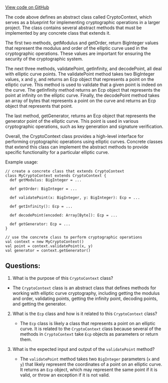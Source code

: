 [View code on GitHub](sigmastate-interpreterhttps://github.com/ScorexFoundation/sigmastate-interpreter/interpreter/shared/src/main/scala/sigmastate/crypto/CryptoContext.scala)

The code above defines an abstract class called CryptoContext, which serves as a blueprint for implementing cryptographic operations in a larger project. The class contains several abstract methods that must be implemented by any concrete class that extends it. 

The first two methods, getModulus and getOrder, return BigInteger values that represent the modulus and order of the elliptic curve used in the cryptographic operations. These values are important for ensuring the security of the cryptographic system. 

The next three methods, validatePoint, getInfinity, and decodePoint, all deal with elliptic curve points. The validatePoint method takes two BigInteger values, x and y, and returns an Ecp object that represents a point on the elliptic curve. This method is used to validate that a given point is indeed on the curve. The getInfinity method returns an Ecp object that represents the point at infinity on the elliptic curve. Finally, the decodePoint method takes an array of bytes that represents a point on the curve and returns an Ecp object that represents that point. 

The last method, getGenerator, returns an Ecp object that represents the generator point of the elliptic curve. This point is used in various cryptographic operations, such as key generation and signature verification. 

Overall, the CryptoContext class provides a high-level interface for performing cryptographic operations using elliptic curves. Concrete classes that extend this class can implement the abstract methods to provide specific functionality for a particular elliptic curve. 

Example usage:

```
// create a concrete class that extends CryptoContext
class MyCryptoContext extends CryptoContext {
  def getModulus: BigInteger = ...

  def getOrder: BigInteger = ...

  def validatePoint(x: BigInteger, y: BigInteger): Ecp = ...

  def getInfinity(): Ecp = ...

  def decodePoint(encoded: Array[Byte]): Ecp = ...

  def getGenerator: Ecp = ...
}

// use the concrete class to perform cryptographic operations
val context = new MyCryptoContext()
val point = context.validatePoint(x, y)
val generator = context.getGenerator()
```
## Questions: 
 1. What is the purpose of this `CryptoContext` class?
   - The `CryptoContext` class is an abstract class that defines methods for working with elliptic curve cryptography, including getting the modulus and order, validating points, getting the infinity point, decoding points, and getting the generator.

2. What is the `Ecp` class and how is it related to this `CryptoContext` class?
   - The `Ecp` class is likely a class that represents a point on an elliptic curve. It is related to the `CryptoContext` class because several of the methods in `CryptoContext` take `Ecp` objects as parameters or return them.

3. What is the expected input and output of the `validatePoint` method?
   - The `validatePoint` method takes two `BigInteger` parameters (`x` and `y`) that likely represent the coordinates of a point on an elliptic curve. It returns an `Ecp` object, which may represent the same point if it is valid, or throw an exception if it is not valid.